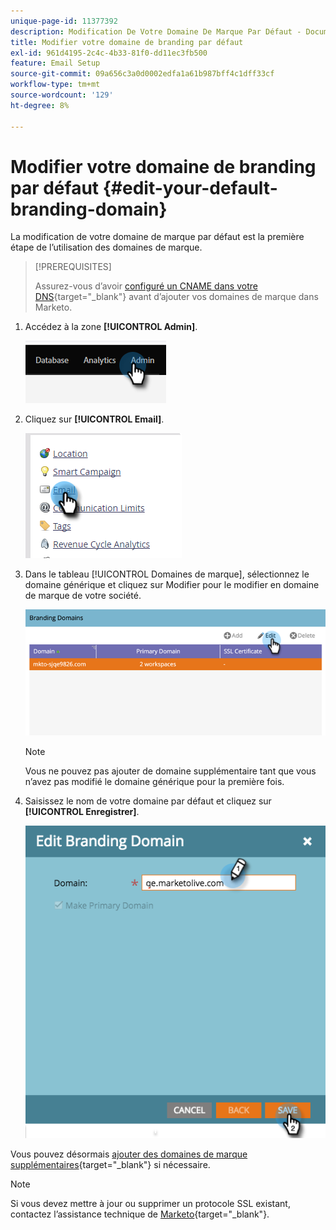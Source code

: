 ```yaml
---
unique-page-id: 11377392
description: Modification De Votre Domaine De Marque Par Défaut - Documents Marketo - Documentation Du Produit
title: Modifier votre domaine de branding par défaut
exl-id: 961d4195-2c4c-4b33-81f0-dd11ec3fb500
feature: Email Setup
source-git-commit: 09a656c3a0d0002edfa1a61b987bff4c1dff33cf
workflow-type: tm+mt
source-wordcount: '129'
ht-degree: 8%

---
```


# Modifier votre domaine de branding par défaut {#edit-your-default-branding-domain}

La modification de votre domaine de marque par défaut est la première étape de l’utilisation des domaines de marque.

>[!PREREQUISITES]
>
>Assurez-vous d’avoir [configuré un CNAME dans votre DNS](/help/marketo/getting-started/initial-setup/configure-protocols-for-marketo.md){target="_blank"} avant d’ajouter vos domaines de marque dans Marketo.

1. Accédez à la zone **[!UICONTROL Admin]**.

   ![](assets/edit-your-default-branding-domain-1.png)

1. Cliquez sur **[!UICONTROL Email]**.

   ![](assets/edit-your-default-branding-domain-2.png)

1. Dans le tableau [!UICONTROL Domaines de marque], sélectionnez le domaine générique et cliquez sur Modifier pour le modifier en domaine de marque de votre société.

   ![](assets/edit-your-default-branding-domain-3.png)

   >[!NOTE]
   >
   >Vous ne pouvez pas ajouter de domaine supplémentaire tant que vous n’avez pas modifié le domaine générique pour la première fois.

1. Saisissez le nom de votre domaine par défaut et cliquez sur **[!UICONTROL Enregistrer]**.

   ![](assets/edit-your-default-branding-domain-4.png)

Vous pouvez désormais [ajouter des domaines de marque supplémentaires](/help/marketo/product-docs/administration/email-setup/add-multiple-branding-domains/add-an-additional-branding-domain.md){target="_blank"} si nécessaire.

>[!NOTE]
>
>Si vous devez mettre à jour ou supprimer un protocole SSL existant, contactez l’assistance technique de [Marketo](https://nation.marketo.com/t5/support/ct-p/Support){target="_blank"}.
